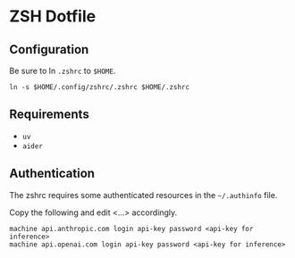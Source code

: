 # ZSH Dotfile

## Configuration

Be sure to ln `.zshrc` to `$HOME`.

`ln -s $HOME/.config/zshrc/.zshrc $HOME/.zshrc`

## Requirements

- `uv`
- `aider`

## Authentication

The zshrc requires some authenticated resources in the `~/.authinfo` file.

Copy the following and edit <...> accordingly.
```
machine api.anthropic.com login api-key password <api-key for inference>
machine api.openai.com login api-key password <api-key for inference>
```
  
